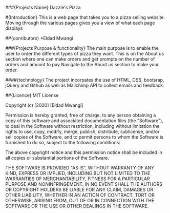 
###{Projects Name}
 Dazzle's Pizza


#{Introduction}
This is a web page that takes you to a pizza selling website. Moving through the various pages gives you a view of what each page displays


##{conributors}
*Eldad Mwangi


###{Projects Purpose & functionality}
The main purpose is to enable the user to order the different types of pizza they want. This is on the About us section where one can make orders and get prompts on the number of orders and amount to pay
Navigate to the About us section to make your order.

####{technology}
The project incorpates the use of HTML, CSS, bootsrap, jQuery and Github as well as Mailchimp API to collect emails and feedback.




##{Licence}
MIT License

Copyright (c) [2020] [Eldad Mwangi]

Permission is hereby granted, free of charge, to any person obtaining a copy
of this software and associated documentation files (the "Software"), to deal
in the Software without restriction, including without limitation the rights
to use, copy, modify, merge, publish, distribute, sublicense, and/or sell
copies of the Software, and to permit persons to whom the Software is
furnished to do so, subject to the following conditions:

The above copyright notice and this permission notice shall be included in all
copies or substantial portions of the Software.

THE SOFTWARE IS PROVIDED "AS IS", WITHOUT WARRANTY OF ANY KIND, EXPRESS OR
IMPLIED, INCLUDING BUT NOT LIMITED TO THE WARRANTIES OF MERCHANTABILITY,
FITNESS FOR A PARTICULAR PURPOSE AND NONINFRINGEMENT. IN NO EVENT SHALL THE
AUTHORS OR COPYRIGHT HOLDERS BE LIABLE FOR ANY CLAIM, DAMAGES OR OTHER
LIABILITY, WHETHER IN AN ACTION OF CONTRACT, TORT OR OTHERWISE, ARISING FROM,
OUT OF OR IN CONNECTION WITH THE SOFTWARE OR THE USE OR OTHER DEALINGS IN THE
SOFTWARE.
 